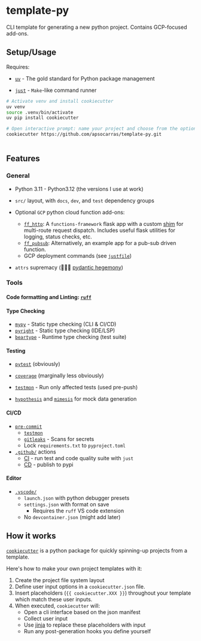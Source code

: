 # template-py

CLI template for generating a new python project. Contains GCP-focused add-ons.

## Setup/Usage

Requires:

* [`uv`](https://docs.astral.sh/uv/) - The gold standard for Python package management

* [`just`](https://github.com/casey/just) - `Make`-like command runner

```bash
# Activate venv and install cookiecutter 
uv venv 
source .venv/bin/activate
uv pip install cookiecutter 

# Open interactive prompt: name your project and choose from the options
cookiecutter https://github.com/apsocarras/template-py.git 
 
```

## Features

### General

* Python 3.11 - Python3.12 (the versions I use at work)
* `src/` layout, with `docs`, `dev`, and `test` dependency groups

* Optional `GCP` python cloud function add-ons:
  * [`ff_http`]({{cookiecutter.project_name}}/_cookie_features/ff_http): A `functions-framework` flask app with a custom [shim]({{cookiecutter.project_name}}/_cookie_features/ff_http/utils/multiroute_context.py) for multi-route request dispatch. Includes useful flask utilities for logging, status checks, etc.
  * [`ff_pubsub`]({{cookiecutter.project_name}}/_cookie_features/ff_pubsub):  Alternatively, an example app for a pub-sub driven function.
  * GCP deployment commands (see [`justfile`](/{{cookiecutter.project_name}}/justfile))

* `attrs` supremacy (🚫🫸🏻 [pydantic hegemony](https://www.youtube.com/watch?v=vCLetdhswMg))

### Tools

#### Code formatting and Linting: [`ruff`](https://astral.sh/ruff)

#### Type Checking

* [`mypy`](https://mypy.readthedocs.io/en/stable/) - Static type checking (CLI & CI/CD)
* [`pyright`](https://docs.basedpyright.com/) - Static type checking (IDE/LSP)
* [`beartype`](https://beartype.readthedocs.io/en/latest/) - Runtime type checking (test suite)

#### Testing

* [`pytest`](https://docs.pytest.org/en/stable/) (obviously)
* [`coverage`](https://coverage.readthedocs.io/en/7.11.0/) (marginally less obviously)
* [`testmon`](https://testmon.org) - Run only affected tests (used pre-push)
* [`hypothesis`](https://hypothesis.readthedocs.io/en/latest/) and [`mimesis`](https://mimesis.name/master/) for mock data generation

  <!-- * TODO: At some point I will add some-commonly used data-generation helpers which use these packages. -->

#### CI/CD

* [`pre-commit`]({{cookiecutter.project_name}}/.pre-commit-config.yaml)  
  * [`testmon`](https://testmon.org)
  * [`gitleaks`](https://gitleaks.io/) - Scans for secrets  
  * Lock `requirements.txt` to `pyproject.toml`
* [`.github/`]({{cookiecutter.project_name}}/.github) actions
  * [CI]({{cookiecutter.project_name}}/.github/workflows/ci.yaml) - run test and code quality suite with `just`
  * [CD]({{cookiecutter.project_name}}/.github/workflows/release.yaml) - publish to pypi

#### Editor

* [`.vscode/`](.vscode)
  * `launch.json` with python debugger presets
  * `settings.json` with format on save
    * Requires the `ruff` VS code extension
  * No `devcontainer.json` (might add later)

## How it works

[`cookiecutter`](https://www.cookiecutter.io/) is a python package for quickly spinning-up projects from a template.

Here's how to make your own project templates with it:

1. Create the project file system layout
2. Define user input options in a `cookiecutter.json` file.
3. Insert placeholders (`{{ cookiecutter.XXX }}`) throughout your template which match these user inputs.
4. When executed, `cookiecutter` will:
    * Open a cli interface based on the json manifest
    * Collect user input
    * Use [jinja](https://jinja.palletsprojects.com/en/stable/) to replace these placeholders with input
    * Run any post-generation hooks you define yourself
